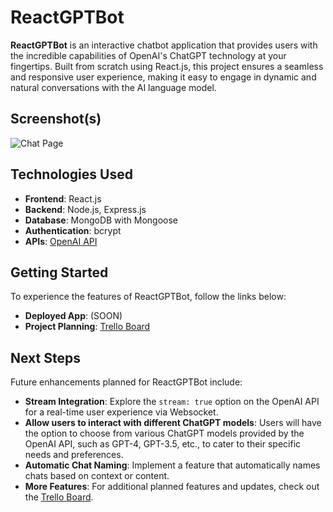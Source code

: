 # ReactGPTBot

**ReactGPTBot** is an interactive chatbot application that provides users with the incredible capabilities of OpenAI's ChatGPT technology at your fingertips. Built from scratch using React.js, this project ensures a seamless and responsive user experience, making it easy to engage in dynamic and natural conversations with the AI language model.

## Screenshot(s)

![Chat Page](https://imgur.com/Q5zZB7d.png)

## Technologies Used

- **Frontend**: React.js
- **Backend**: Node.js, Express.js
- **Database**: MongoDB with Mongoose
- **Authentication**: bcrypt
- **APIs**: [OpenAI API](https://beta.openai.com/docs/api-reference/introduction)

## Getting Started

To experience the features of ReactGPTBot, follow the links below:

- **Deployed App**: (SOON)
- **Project Planning**: [Trello Board](https://trello.com/b/0EzkwDVg/reactgptbot-user-stories)

## Next Steps

Future enhancements planned for ReactGPTBot include:

- **Stream Integration**: Explore the `stream: true` option on the OpenAI API for a real-time user experience via Websocket.
- **Allow users to interact with different ChatGPT models**: Users will have the option to choose from various ChatGPT models provided by the OpenAI API, such as GPT-4, GPT-3.5, etc., to cater to their specific needs and preferences.
- **Automatic Chat Naming**: Implement a feature that automatically names chats based on context or content.
- **More Features**: For additional planned features and updates, check out the [Trello Board](https://trello.com/b/0EzkwDVg/reactgptbot-user-stories).
